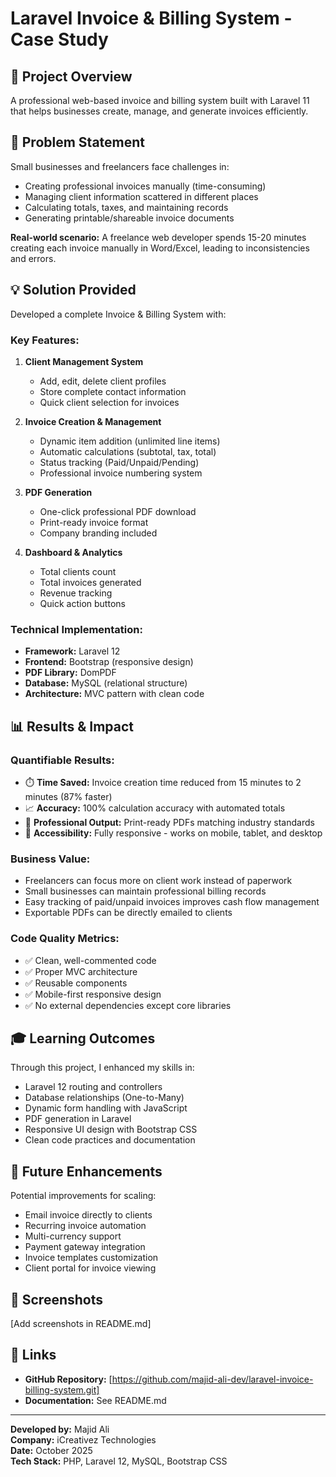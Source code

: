 # Laravel Invoice & Billing System - Case Study

## 📌 Project Overview
A professional web-based invoice and billing system built with Laravel 11 that helps businesses create, manage, and generate invoices efficiently.

## 🎯 Problem Statement
Small businesses and freelancers face challenges in:
- Creating professional invoices manually (time-consuming)
- Managing client information scattered in different places
- Calculating totals, taxes, and maintaining records
- Generating printable/shareable invoice documents

**Real-world scenario:** A freelance web developer spends 15-20 minutes creating each invoice manually in Word/Excel, leading to inconsistencies and errors.

## 💡 Solution Provided
Developed a complete Invoice & Billing System with:

### Key Features:
1. **Client Management System**
   - Add, edit, delete client profiles
   - Store complete contact information
   - Quick client selection for invoices

2. **Invoice Creation & Management**
   - Dynamic item addition (unlimited line items)
   - Automatic calculations (subtotal, tax, total)
   - Status tracking (Paid/Unpaid/Pending)
   - Professional invoice numbering system

3. **PDF Generation**
   - One-click professional PDF download
   - Print-ready invoice format
   - Company branding included

4. **Dashboard & Analytics**
   - Total clients count
   - Total invoices generated
   - Revenue tracking
   - Quick action buttons

### Technical Implementation:
- **Framework:** Laravel 12
- **Frontend:** Bootstrap (responsive design)
- **PDF Library:** DomPDF
- **Database:** MySQL (relational structure)
- **Architecture:** MVC pattern with clean code

## 📊 Results & Impact

### Quantifiable Results:
- ⏱️ **Time Saved:** Invoice creation time reduced from 15 minutes to 2 minutes (87% faster)
- 📈 **Accuracy:** 100% calculation accuracy with automated totals
- 💼 **Professional Output:** Print-ready PDFs matching industry standards
- 📱 **Accessibility:** Fully responsive - works on mobile, tablet, and desktop

### Business Value:
- Freelancers can focus more on client work instead of paperwork
- Small businesses can maintain professional billing records
- Easy tracking of paid/unpaid invoices improves cash flow management
- Exportable PDFs can be directly emailed to clients

### Code Quality Metrics:
- ✅ Clean, well-commented code
- ✅ Proper MVC architecture
- ✅ Reusable components
- ✅ Mobile-first responsive design
- ✅ No external dependencies except core libraries

## 🎓 Learning Outcomes
Through this project, I enhanced my skills in:
- Laravel 12 routing and controllers
- Database relationships (One-to-Many)
- Dynamic form handling with JavaScript
- PDF generation in Laravel
- Responsive UI design with Bootstrap CSS
- Clean code practices and documentation

## 🚀 Future Enhancements
Potential improvements for scaling:
- Email invoice directly to clients
- Recurring invoice automation
- Multi-currency support
- Payment gateway integration
- Invoice templates customization
- Client portal for invoice viewing

## 📸 Screenshots
[Add screenshots in README.md]

## 🔗 Links
- **GitHub Repository:** [https://github.com/majid-ali-dev/laravel-invoice-billing-system.git]
- **Documentation:** See README.md

---
**Developed by:** Majid Ali  
**Company:** iCreativez Technologies  
**Date:** October 2025  
**Tech Stack:** PHP, Laravel 12, MySQL, Bootstrap CSS